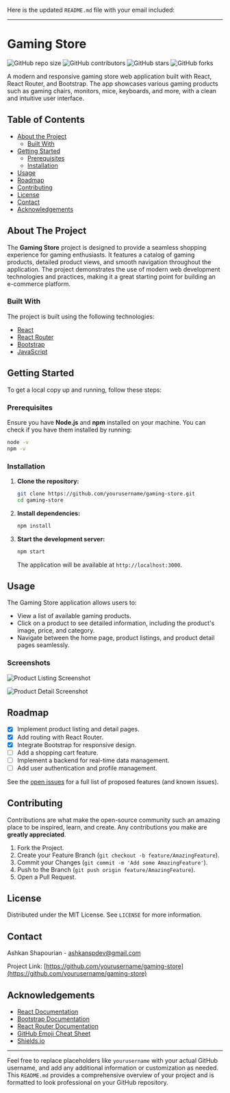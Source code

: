 Here is the updated `README.md` file with your email included:

---

# Gaming Store

![GitHub repo size](https://img.shields.io/github/repo-size/yourusername/gaming-store)
![GitHub contributors](https://img.shields.io/github/contributors/yourusername/gaming-store)
![GitHub stars](https://img.shields.io/github/stars/yourusername/gaming-store?style=social)
![GitHub forks](https://img.shields.io/github/forks/yourusername/gaming-store?style=social)

A modern and responsive gaming store web application built with React, React Router, and Bootstrap. The app showcases various gaming products such as gaming chairs, monitors, mice, keyboards, and more, with a clean and intuitive user interface.

## Table of Contents

- [About the Project](#about-the-project)
  - [Built With](#built-with)
- [Getting Started](#getting-started)
  - [Prerequisites](#prerequisites)
  - [Installation](#installation)
- [Usage](#usage)
- [Roadmap](#roadmap)
- [Contributing](#contributing)
- [License](#license)
- [Contact](#contact)
- [Acknowledgements](#acknowledgements)

## About The Project

The **Gaming Store** project is designed to provide a seamless shopping experience for gaming enthusiasts. It features a catalog of gaming products, detailed product views, and smooth navigation throughout the application. The project demonstrates the use of modern web development technologies and practices, making it a great starting point for building an e-commerce platform.

### Built With

The project is built using the following technologies:

- [React](https://reactjs.org/)
- [React Router](https://reactrouter.com/)
- [Bootstrap](https://getbootstrap.com/)
- [JavaScript](https://www.javascript.com/)

## Getting Started

To get a local copy up and running, follow these steps:

### Prerequisites

Ensure you have **Node.js** and **npm** installed on your machine. You can check if you have them installed by running:

```bash
node -v
npm -v
```

### Installation

1. **Clone the repository:**

   ```bash
   git clone https://github.com/yourusername/gaming-store.git
   cd gaming-store
   ```

2. **Install dependencies:**

   ```bash
   npm install
   ```

3. **Start the development server:**

   ```bash
   npm start
   ```

   The application will be available at `http://localhost:3000`.

## Usage

The Gaming Store application allows users to:

- View a list of available gaming products.
- Click on a product to see detailed information, including the product's image, price, and category.
- Navigate between the home page, product listings, and product detail pages seamlessly.

### Screenshots

![Product Listing Screenshot](public/screenshots/product-listing.png)

![Product Detail Screenshot](public/screenshots/product-detail.png)

## Roadmap

- [x] Implement product listing and detail pages.
- [x] Add routing with React Router.
- [x] Integrate Bootstrap for responsive design.
- [ ] Add a shopping cart feature.
- [ ] Implement a backend for real-time data management.
- [ ] Add user authentication and profile management.

See the [open issues](https://github.com/yourusername/gaming-store/issues) for a full list of proposed features (and known issues).

## Contributing

Contributions are what make the open-source community such an amazing place to be inspired, learn, and create. Any contributions you make are **greatly appreciated**.

1. Fork the Project.
2. Create your Feature Branch (`git checkout -b feature/AmazingFeature`).
3. Commit your Changes (`git commit -m 'Add some AmazingFeature'`).
4. Push to the Branch (`git push origin feature/AmazingFeature`).
5. Open a Pull Request.

## License

Distributed under the MIT License. See `LICENSE` for more information.

## Contact

Ashkan Shapourian - [ashkanspdev@gmail.com](mailto:ashkanspdev@gmail.com)

Project Link: [https://github.com/yourusername/gaming-store](https://github.com/yourusername/gaming-store)

## Acknowledgements

- [React Documentation](https://reactjs.org/docs/getting-started.html)
- [Bootstrap Documentation](https://getbootstrap.com/docs/5.0/getting-started/introduction/)
- [React Router Documentation](https://reactrouter.com/docs/en/v6)
- [GitHub Emoji Cheat Sheet](https://github.com/ikatyang/emoji-cheat-sheet)
- [Shields.io](https://shields.io/)

---

Feel free to replace placeholders like `yourusername` with your actual GitHub username, and add any additional information or customization as needed. This `README.md` provides a comprehensive overview of your project and is formatted to look professional on your GitHub repository.
